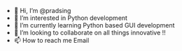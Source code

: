 - 👋 Hi, I’m @pradsing
- 👀 I’m interested in Python development
- 🌱 I’m currently learning Python based GUI development
- 💞️ I’m looking to collaborate on all things innovative !!
- 📫 How to reach me Email

<!---
pradsing/pradsing is a ✨ special ✨ repository because its `README.md` (this file) appears on your GitHub profile.
You can click the Preview link to take a look at your changes.
--->
